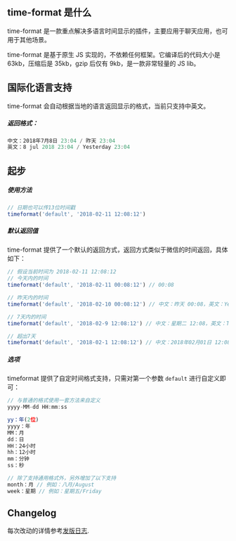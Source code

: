 ## time-format 是什么

time-format 是一款重点解决多语言时间显示的插件，主要应用于聊天应用，也可用于其他场景。

time-format 是基于原生 JS 实现的，不依赖任何框架。它编译后的代码大小是 63kb，压缩后是 35kb，gzip 后仅有 9kb，是一款非常轻量的 JS lib。

## 国际化语言支持
time-format 会自动根据当地的语言返回显示的格式，当前只支持中英文。

##### 返回格式：
``` js
中文：2018年7月8日 23:04 / 昨天 23:04
英文：8 jul 2018 23:04 / Yesterday 23:04
```

## 起步

##### 使用方法

``` js
// 日期也可以传13位时间戳
timeformat('default', '2018-02-11 12:08:12')
```

##### 默认返回值
time-format 提供了一个默认的返回方式，返回方式类似于微信的时间返回，具体如下：

``` js
// 假设当前时间为 2018-02-11 12:08:12 
// 今天内的时间
timeformat('default', '2018-02-11 00:08:12') // 00:08

// 昨天内的时间
timeformat('default', '2018-02-10 00:08:12') // 中文：昨天 00:08，英文：Yesterday 00:08

// 7天内的时间
timeformat('default', '2018-02-9 12:08:12') // 中文：星期二 12:08，英文：Tuesday 12:08

// 超出7天
timeformat('default', '2018-02-1 12:08:12') // 中文：2018年02月01日 12:08，英文：1 jan 2018 12:08
```

##### 选项
timeformat 提供了自定时间格式支持，只需对第一个参数 `default` 进行自定义即可：
``` js
// 与普通的格式使用一套方法来自定义
yyyy-MM-dd HH:mm:ss

yy：年(2位)
yyyy：年
MM：月
dd：日
HH：24小时
hh：12小时
mm：分钟
ss：秒

// 除了支持通用格式外，另外增加了以下支持
month：月 // 例如：八月/August
week：星期 // 例如：星期五/Friday
```

## Changelog

每次改动的详情参考[发版日志](https://github.com/varjay/time-format/releases).
